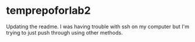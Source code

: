 # temprepoforlab2

Updating the readme. I was having trouble with ssh on my computer but I'm trying to just push through using other methods. 
